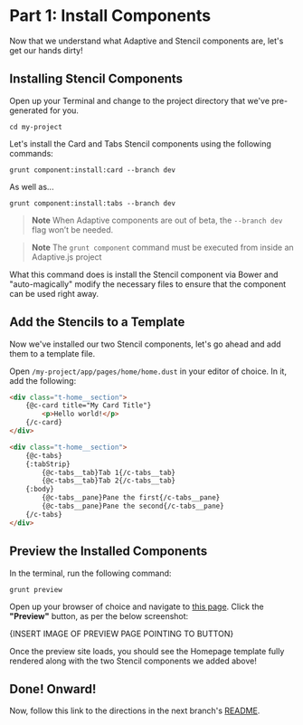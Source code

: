 # Part 1: Install Components

Now that we understand what Adaptive and Stencil components are, let's get our hands dirty!


## Installing Stencil Components

Open up your Terminal and change to the project directory that we've pre-generated for you.

```
cd my-project
```

Let's install the Card and Tabs Stencil components using the following commands:

```
grunt component:install:card --branch dev
```

As well as...

```
grunt component:install:tabs --branch dev
```

> __Note__ When Adaptive components are out of beta, the `--branch dev` flag won’t be needed.

> __Note__ The `grunt component` command must be executed from inside an Adaptive.js project

What this command does is install the Stencil component via Bower and "auto-magically" modify the necessary files to ensure that the component can be used right away.


## Add the Stencils to a Template

Now we've installed our two Stencil components, let's go ahead and add them to a template file.

Open `/my-project/app/pages/home/home.dust` in your editor of choice. In it, add the following:

```html
<div class="t-home__section">
    {@c-card title="My Card Title"}
        <p>Hello world!</p>
    {/c-card}
</div>

<div class="t-home__section">
    {@c-tabs}
    {:tabStrip}
        {@c-tabs__tab}Tab 1{/c-tabs__tab}
        {@c-tabs__tab}Tab 2{/c-tabs__tab}
    {:body}
        {@c-tabs__pane}Pane the first{/c-tabs__pane}
        {@c-tabs__pane}Pane the second{/c-tabs__pane}
    {/c-tabs}
</div>
```


## Preview the Installed Components

In the terminal, run the following command:

```
grunt preview
```

Open up your browser of choice and navigate to [this page](https://preview.mobify.com/?url=http%3A%2F%2Fwww.merlinspotions.com%2F&site_folder=http%3A%2F%2Flocalhost%3A8080%2Fadaptive.js&disabled=0&domain=&scope=1). Click the **"Preview"** button, as per the below screenshot:

{INSERT IMAGE OF PREVIEW PAGE POINTING TO BUTTON}

Once the preview site loads, you should see the Homepage template fully rendered along with the two Stencil components we added above!


## Done! Onward!

Now, follow this link to the directions in the next branch's [README](https://github.com/mobify/workshop--adaptivejs-components/blob/part-2a\/customize-card-component-markup/README.md).
